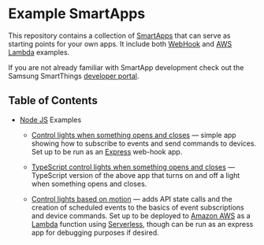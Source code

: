 # Example SmartApps

This repository contains a collection of [SmartApps](https://smartthings.developer.samsung.com/docs/smartapps/smartapp-basics.html) that can serve as starting points for your own apps. It include both [WebHook](https://smartthings.developer.samsung.com/docs/smartapps/webhook-apps.html) and [AWS Lambda](https://smartthings.developer.samsung.com/docs/smartapps/aws-lambda.html) examples. 

If you are not already familiar with SmartApp development check out the Samsung SmartThings [developer portal](https://smartthings.developer.samsung.com/docs/index.html).

## Table of Contents

* [Node JS](https://nodejs.org/en/) Examples
  * [Control lights when something opens and closes](node-express-open-close-lighting/README.md) 
  &mdash; simple app showing how to subscribe to events and send commands to devices. 
  Set up to be run as an [Express](https://www.npmjs.com/package/express) web-hook app.

  * [TypeScript control lights when something opens and closes](node-express-ts-open-close-lighting/README.md)
  &mdash; TypeScript version of the above app that turns on and off a light when something opens
  and closes.
  
  * [Control lights based on motion](node-lambda-simple-motion-lighting/README.md) 
  &mdash; adds API state calls and the creation of scheduled events to the basics of event 
  subscriptions and device commands. Set up to be deployed to [Amazon AWS](https://aws.amazon.com/) 
  as a [Lambda](https://aws.amazon.com/lambda/) function using 
  [Serverless](https://www.serverless.com/), though can be run as an express app 
  for debugging purposes if desired.
